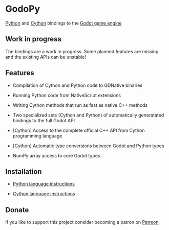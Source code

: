 # GodoPy

[Python](https://www.python.org/) and [Cython](https://cython.readthedocs.io/en/latest/src/quickstart/overview.html)
bindings to the [Godot game engine](http://godotengine.org/)

## Work in progress

The bindings are a work in progress. Some planned features are missing and the existing APIs can be unstable!

## Features

* Compilation of Cython and Python code to GDNative binaries

* Running Python code from NativeScript extensions

* Writing Cython methods that run as fast as native C++ methods

* Two specialized sets (Cython and Python) of automatically generatated bindings to the full Godot API

* [Cython] Access to the complete official C++ API from Cython programming language

* [Cython] Automatic type conversions between Godot and Python types

* NumPy array access to core Godot types


## Installation

* [Python language instructions](PYTHON_QUICKSTART.md)

* [Cython language instructions](CYTHON_QUICKSTART.md)


## Donate

If you like to support this project consider becoming a patron on [Patreon](https://www.patreon.com/join/godopy)
